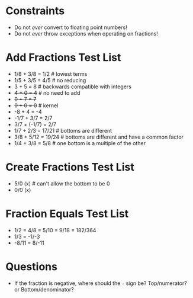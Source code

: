# Constraints

- Do not _ever_ convert to floating point numbers!
- Do not _ever_ throw exceptions when operating on fractions!

# Add Fractions Test List

- 1/8 + 3/8 = 1/2    # lowest terms
- 1/5 + 3/5 = 4/5    # no reducing
- 3 + 5 = 8    # backwards compatible with integers
- ~~4 + 0 = 4~~    # no need to add
- ~~0 + 7 = 7~~
- ~~0 + 0 = 0~~    # kernel
- -8 + 4 = -4
- -1/7 + 3/7 = 2/7
- 3/7 + (-1/7) = 2/7
- 1/7 + 2/3 = 17/21    # bottoms are different
- 3/8 + 5/12 = 19/24    # bottoms are different and have a common factor
- 1/4 + 3/8 = 5/8    # one bottom is a multiple of the other

# Create Fractions Test List

- 5/0 (x)    # can't allow the bottom to be 0
- 0/0 (x)

# Fraction Equals Test List

- 1/2 = 4/8 = 5/10 = 9/18 = 182/364
- 1/3 = -1/-3
- -8/11 = 8/-11

# Questions

- If the fraction is negative, where should the `-` sign be? Top/numerator? or Bottom/denominator?
